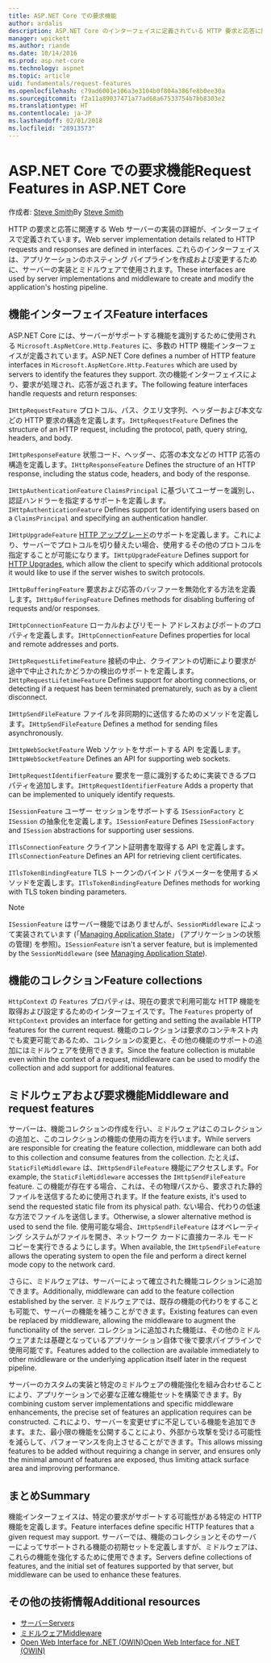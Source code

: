 ```yaml
---
title: ASP.NET Core での要求機能
author: ardalis
description: ASP.NET Core のインターフェイスに定義されている HTTP 要求と応答に関連する Web サーバーの実装に関する詳細を学習します。
manager: wpickett
ms.author: riande
ms.date: 10/14/2016
ms.prod: asp.net-core
ms.technology: aspnet
ms.topic: article
uid: fundamentals/request-features
ms.openlocfilehash: c79ad6001e106a3e3104b0f804a386fe8b0ee30a
ms.sourcegitcommit: f2a11a89037471a77ad68a67533754b7bb8303e2
ms.translationtype: HT
ms.contentlocale: ja-JP
ms.lasthandoff: 02/01/2018
ms.locfileid: "28913573"
---
```

# <a name="request-features-in-aspnet-core"></a><span data-ttu-id="8d52a-103">ASP.NET Core での要求機能</span><span class="sxs-lookup"><span data-stu-id="8d52a-103">Request Features in ASP.NET Core</span></span>

<span data-ttu-id="8d52a-104">作成者: [Steve Smith](https://ardalis.com/)</span><span class="sxs-lookup"><span data-stu-id="8d52a-104">By [Steve Smith](https://ardalis.com/)</span></span>

<span data-ttu-id="8d52a-105">HTTP の要求と応答に関連する Web サーバーの実装の詳細が、インターフェイスで定義されています。</span><span class="sxs-lookup"><span data-stu-id="8d52a-105">Web server implementation details related to HTTP requests and responses are defined in interfaces.</span></span> <span data-ttu-id="8d52a-106">これらのインターフェイスは、アプリケーションのホスティング パイプラインを作成および変更するために、サーバーの実装とミドルウェアで使用されます。</span><span class="sxs-lookup"><span data-stu-id="8d52a-106">These interfaces are used by server implementations and middleware to create and modify the application's hosting pipeline.</span></span>

## <a name="feature-interfaces"></a><span data-ttu-id="8d52a-107">機能インターフェイス</span><span class="sxs-lookup"><span data-stu-id="8d52a-107">Feature interfaces</span></span>

<span data-ttu-id="8d52a-108">ASP.NET Core には、サーバーがサポートする機能を識別するために使用される `Microsoft.AspNetCore.Http.Features` に、多数の HTTP 機能インターフェイスが定義されています。</span><span class="sxs-lookup"><span data-stu-id="8d52a-108">ASP.NET Core defines a number of HTTP feature interfaces in `Microsoft.AspNetCore.Http.Features` which are used by servers to identify the features they support.</span></span> <span data-ttu-id="8d52a-109">次の機能インターフェイスにより、要求が処理され、応答が返されます。</span><span class="sxs-lookup"><span data-stu-id="8d52a-109">The following feature interfaces handle requests and return responses:</span></span>

<span data-ttu-id="8d52a-110">`IHttpRequestFeature` プロトコル、パス、クエリ文字列、ヘッダーおよび本文などの HTTP 要求の構造を定義します。</span><span class="sxs-lookup"><span data-stu-id="8d52a-110">`IHttpRequestFeature` Defines the structure of an HTTP request, including the protocol, path, query string, headers, and body.</span></span>

<span data-ttu-id="8d52a-111">`IHttpResponseFeature` 状態コード、ヘッダー、応答の本文などの HTTP 応答の構造を定義します。</span><span class="sxs-lookup"><span data-stu-id="8d52a-111">`IHttpResponseFeature` Defines the structure of an HTTP response, including the status code, headers, and body of the response.</span></span>

<span data-ttu-id="8d52a-112">`IHttpAuthenticationFeature` `ClaimsPrincipal` に基づいてユーザーを識別し、認証ハンドラーを指定するサポートを定義します。</span><span class="sxs-lookup"><span data-stu-id="8d52a-112">`IHttpAuthenticationFeature` Defines support for identifying users based on a `ClaimsPrincipal` and specifying an authentication handler.</span></span>

<span data-ttu-id="8d52a-113">`IHttpUpgradeFeature` [HTTP アップグレード](https://tools.ietf.org/html/rfc2616.html#section-14.42)のサポートを定義します。これにより、サーバーでプロトコルを切り替えたい場合、使用するその他のプロトコルを指定することが可能になります。</span><span class="sxs-lookup"><span data-stu-id="8d52a-113">`IHttpUpgradeFeature` Defines support for [HTTP Upgrades](https://tools.ietf.org/html/rfc2616.html#section-14.42), which allow the client to specify which additional protocols it would like to use if the server wishes to switch protocols.</span></span>

<span data-ttu-id="8d52a-114">`IHttpBufferingFeature` 要求および応答のバッファーを無効化する方法を定義します。</span><span class="sxs-lookup"><span data-stu-id="8d52a-114">`IHttpBufferingFeature` Defines methods for disabling buffering of requests and/or responses.</span></span>

<span data-ttu-id="8d52a-115">`IHttpConnectionFeature` ローカルおよびリモート アドレスおよびポートのプロパティを定義します。</span><span class="sxs-lookup"><span data-stu-id="8d52a-115">`IHttpConnectionFeature` Defines properties for local and remote addresses and ports.</span></span>

<span data-ttu-id="8d52a-116">`IHttpRequestLifetimeFeature` 接続の中止、クライアントの切断により要求が途中で中止されたかどうかの検出のサポートを定義します。</span><span class="sxs-lookup"><span data-stu-id="8d52a-116">`IHttpRequestLifetimeFeature` Defines support for aborting connections, or detecting if a request has been terminated prematurely, such as by a client disconnect.</span></span>

<span data-ttu-id="8d52a-117">`IHttpSendFileFeature` ファイルを非同期的に送信するためのメソッドを定義します。</span><span class="sxs-lookup"><span data-stu-id="8d52a-117">`IHttpSendFileFeature` Defines a method for sending files asynchronously.</span></span>

<span data-ttu-id="8d52a-118">`IHttpWebSocketFeature` Web ソケットをサポートする API を定義します。</span><span class="sxs-lookup"><span data-stu-id="8d52a-118">`IHttpWebSocketFeature` Defines an API for supporting web sockets.</span></span>

<span data-ttu-id="8d52a-119">`IHttpRequestIdentifierFeature` 要求を一意に識別するために実装できるプロパティを追加します。</span><span class="sxs-lookup"><span data-stu-id="8d52a-119">`IHttpRequestIdentifierFeature` Adds a property that can be implemented to uniquely identify requests.</span></span>

<span data-ttu-id="8d52a-120">`ISessionFeature` ユーザー セッションをサポートする `ISessionFactory` と `ISession` の抽象化を定義します。</span><span class="sxs-lookup"><span data-stu-id="8d52a-120">`ISessionFeature` Defines `ISessionFactory` and `ISession` abstractions for supporting user sessions.</span></span>

<span data-ttu-id="8d52a-121">`ITlsConnectionFeature` クライアント証明書を取得する API を定義します。</span><span class="sxs-lookup"><span data-stu-id="8d52a-121">`ITlsConnectionFeature` Defines an API for retrieving client certificates.</span></span>

<span data-ttu-id="8d52a-122">`ITlsTokenBindingFeature` TLS トークンのバインド パラメーターを使用するメソッドを定義します。</span><span class="sxs-lookup"><span data-stu-id="8d52a-122">`ITlsTokenBindingFeature` Defines methods for working with TLS token binding parameters.</span></span>

> [!NOTE]
> <span data-ttu-id="8d52a-123">`ISessionFeature` はサーバー機能ではありませんが、`SessionMiddleware` によって実装されています (「[Managing Application State](app-state.md)」 (アプリケーションの状態の管理) を参照)。</span><span class="sxs-lookup"><span data-stu-id="8d52a-123">`ISessionFeature` isn't a server feature, but is implemented by the `SessionMiddleware` (see [Managing Application State](app-state.md)).</span></span>

## <a name="feature-collections"></a><span data-ttu-id="8d52a-124">機能のコレクション</span><span class="sxs-lookup"><span data-stu-id="8d52a-124">Feature collections</span></span>

<span data-ttu-id="8d52a-125">`HttpContext` の `Features` プロパティは、現在の要求で利用可能な HTTP 機能を取得および設定するためのインターフェイスです。</span><span class="sxs-lookup"><span data-stu-id="8d52a-125">The `Features` property of `HttpContext` provides an interface for getting and setting the available HTTP features for the current request.</span></span> <span data-ttu-id="8d52a-126">機能のコレクションは要求のコンテキスト内でも変更可能であるため、コレクションの変更と、その他の機能のサポートの追加にはミドルウェアを使用できます。</span><span class="sxs-lookup"><span data-stu-id="8d52a-126">Since the feature collection is mutable even within the context of a request, middleware can be used to modify the collection and add support for additional features.</span></span>

## <a name="middleware-and-request-features"></a><span data-ttu-id="8d52a-127">ミドルウェアおよび要求機能</span><span class="sxs-lookup"><span data-stu-id="8d52a-127">Middleware and request features</span></span>

<span data-ttu-id="8d52a-128">サーバーは、機能コレクションの作成を行い、ミドルウェアはこのコレクションの追加と、このコレクションの機能の使用の両方を行います。</span><span class="sxs-lookup"><span data-stu-id="8d52a-128">While servers are responsible for creating the feature collection, middleware can both add to this collection and consume features from the collection.</span></span> <span data-ttu-id="8d52a-129">たとえば、`StaticFileMiddleware` は、`IHttpSendFileFeature` 機能にアクセスします。</span><span class="sxs-lookup"><span data-stu-id="8d52a-129">For example, the `StaticFileMiddleware` accesses the `IHttpSendFileFeature` feature.</span></span> <span data-ttu-id="8d52a-130">この機能が存在する場合、これは、その物理パスから、要求された静的ファイルを送信するために使用されます。</span><span class="sxs-lookup"><span data-stu-id="8d52a-130">If the feature exists, it's used to send the requested static file from its physical path.</span></span> <span data-ttu-id="8d52a-131">ない場合、代わりの低速な方法でファイルを送信します。</span><span class="sxs-lookup"><span data-stu-id="8d52a-131">Otherwise, a slower alternative method is used to send the file.</span></span> <span data-ttu-id="8d52a-132">使用可能な場合、`IHttpSendFileFeature` はオペレーティング システムがファイルを開き、ネットワーク カードに直接カーネル モード コピーを実行できるようにします。</span><span class="sxs-lookup"><span data-stu-id="8d52a-132">When available, the `IHttpSendFileFeature` allows the operating system to open the file and perform a direct kernel mode copy to the network card.</span></span>

<span data-ttu-id="8d52a-133">さらに、ミドルウェアは、サーバーによって確立された機能コレクションに追加できます。</span><span class="sxs-lookup"><span data-stu-id="8d52a-133">Additionally, middleware can add to the feature collection established by the server.</span></span> <span data-ttu-id="8d52a-134">ミドルウェアでは、既存の機能の代わりをすることも可能で、サーバーの機能を補うことができます。</span><span class="sxs-lookup"><span data-stu-id="8d52a-134">Existing features can even be replaced by middleware, allowing the middleware to augment the functionality of the server.</span></span> <span data-ttu-id="8d52a-135">コレクションに追加された機能は、その他のミドルウェアまたは基礎となっているアプリケーション自体で後で要求パイプラインで使用可能です。</span><span class="sxs-lookup"><span data-stu-id="8d52a-135">Features added to the collection are available immediately to other middleware or the underlying application itself later in the request pipeline.</span></span>

<span data-ttu-id="8d52a-136">サーバーのカスタムの実装と特定のミドルウェアの機能強化を組み合わせることにより、アプリケーションで必要な正確な機能セットを構築できます。</span><span class="sxs-lookup"><span data-stu-id="8d52a-136">By combining custom server implementations and specific middleware enhancements, the precise set of features an application requires can be constructed.</span></span> <span data-ttu-id="8d52a-137">これにより、サーバーを変更せずに不足している機能を追加できます。また、最小限の機能を公開することにより、外部から攻撃を受ける可能性を減らして、パフォーマンスを向上させることができます。</span><span class="sxs-lookup"><span data-stu-id="8d52a-137">This allows missing features to be added without requiring a change in server, and ensures only the minimal amount of features are exposed, thus limiting attack surface area and improving performance.</span></span>

## <a name="summary"></a><span data-ttu-id="8d52a-138">まとめ</span><span class="sxs-lookup"><span data-stu-id="8d52a-138">Summary</span></span>

<span data-ttu-id="8d52a-139">機能インターフェイスは、特定の要求がサポートする可能性がある特定の HTTP 機能を定義します。</span><span class="sxs-lookup"><span data-stu-id="8d52a-139">Feature interfaces define specific HTTP features that a given request may support.</span></span> <span data-ttu-id="8d52a-140">サーバーでは、機能のコレクションとそのサーバーによってサポートされる機能の初期セットを定義しますが、ミドルウェアは、これらの機能を強化するために使用できます。</span><span class="sxs-lookup"><span data-stu-id="8d52a-140">Servers define collections of features, and the initial set of features supported by that server, but middleware can be used to enhance these features.</span></span>

## <a name="additional-resources"></a><span data-ttu-id="8d52a-141">その他の技術情報</span><span class="sxs-lookup"><span data-stu-id="8d52a-141">Additional resources</span></span>

* [<span data-ttu-id="8d52a-142">サーバー</span><span class="sxs-lookup"><span data-stu-id="8d52a-142">Servers</span></span>](xref:fundamentals/servers/index)
* [<span data-ttu-id="8d52a-143">ミドルウェア</span><span class="sxs-lookup"><span data-stu-id="8d52a-143">Middleware</span></span>](xref:fundamentals/middleware/index)
* [<span data-ttu-id="8d52a-144">Open Web Interface for .NET (OWIN)</span><span class="sxs-lookup"><span data-stu-id="8d52a-144">Open Web Interface for .NET (OWIN)</span></span>](xref:fundamentals/owin)
